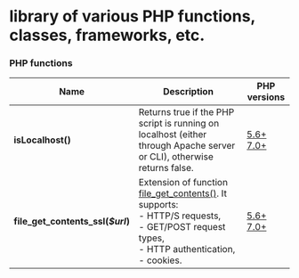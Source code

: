 # library of various PHP functions, classes, frameworks, etc.


### PHP functions

| Name                              | Description                                                                                                                                                                                                            | PHP versions                                                                                        |
|-----------------------------------|------------------------------------------------------------------------------------------------------------------------------------------------------------------------------------------------------------------------|-----------------------------------------------------------------------------------------------------|
| **isLocalhost()**                 | Returns true if the PHP script is running on localhost (either through Apache server or CLI), otherwise returns false.                                                                                                 | [5.6+](functions/is_localhost_php56.php) [7.0+](functions/is_localhost_php70.php)                   |
| **file_get_contents_ssl(_$url_)** | Extension of function [file_get_contents()](https://www.php.net/manual/en/function.file-get-contents). It supports: <br/>- HTTP/S requests, <br/>- GET/POST request types, <br/>- HTTP authentication, <br/>- cookies. | [5.6+](functions/file_get_contents_ssl_php56.php) [7.0+](functions/file_get_contents_ssl_php70.php) |

